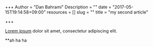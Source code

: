+++
Author = "Dan Bahrami"
Description = ""
date = "2017-05-15T19:14:58+09:00"
resources = []
slug = ""
title = "my second article"

+++

[Lorem ipsum](http://www.lipsum.com/) dolor sit amet, consectetur adipiscing elit.

**ah ha ha
